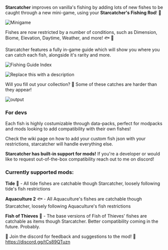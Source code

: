 **Starcatcher** improves on vanilla's fishing by adding lots of new fishes to be caught through a new mini-game, using your **Starcatcher's Fishing Rod**! 🎣

![Minigame](https://github.com/user-attachments/assets/c1878f20-655c-40cd-9f50-ea18107ee24b)

Fishes are now restricted by a number of conditions, such as Dimension, Biome, Elevation, Daytime, Weather, and more! 🐟 🐠

Starcatcher features a fully in-game guide which will show you where you can catch each fish, alongside it's rarity and more.

![Fishing Guide Index](https://cdn.modrinth.com/data/cached_images/f6b8c259cef4a6b170152d3a1b4654a358d939bc.png)

![Replace this with a description](https://cdn.modrinth.com/data/cached_images/bbf83f4ba09b9bfe71b3bbb67f2e66d72568b67e.png)

Will you fill out your collection? 🔎 Some of these catches are harder than they appear!

![output](https://github.com/user-attachments/assets/3f0baab4-d0b4-4a11-b2ae-68a5e3001126)

### For devs

Each fish is highly costumizable through data-packs, perfect for modpacks and mods looking to add compatibility with their own fishes!

Check the wiki page on how to add your custom fish json with your restrictions, starcatcher will handle everything else.

**Starcatcher has built-in support for mods!** If you're a developer or would like to request out-of-the-box compatibility reach out to me on discord! 

### Currently supported mods:
**Tide** 🌊 - All tide fishes are catchable though Starcatcher, loosely following tide's fish restrictions

**Aquaculture 2** 🐟 - All Aquaculture's fishes are catchable though Starcatcher, loosely following Aquaculture's fish restrictions

**Fish of Thieves** 🦜 - The base versions of Fish of Thieves' fishes are catchable as items though Starcatcher. Better compatibility coming in the future. Probably.


🚧 Join the discord for feedback and suggestions to the mod! 🚧 https://discord.gg/tCs89QTuzn
